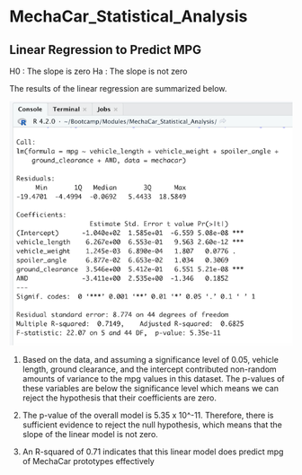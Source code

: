 # MechaCar_Statistical_Analysis

## Linear Regression to Predict MPG

H0 : The slope is zero
Ha : The slope is not zero

The results of the linear regression are summarized below.

![regression_model](regression_model.png)

1. Based on the data, and assuming a significance level of 0.05, vehicle length, ground clearance, and the intercept contributed non-random amounts of variance to the mpg values in this dataset. The p-values of these variables are below the significance level which means we can reject the hypothesis that their coefficients are zero.

2. The p-value of the overall model is 5.35 x 10^-11. Therefore, there is sufficient evidence to reject the null hypothesis, which means that the slope of the linear model is not zero.

3. An R-squared of 0.71 indicates that this linear model does predict mpg of MechaCar prototypes effectively
